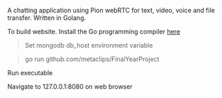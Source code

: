 A chatting application using Pion webRTC for text, video, voice and file transfer. Written in Golang.

To build website. Install the Go programming compiler <a href="https://golang.org/dl/">here</a>

> Set mongodb db_host environment variable

> go run github.com/metaclips/FinalYearProject

Run executable

Navigate to 127.0.0.1:8080 on web browser